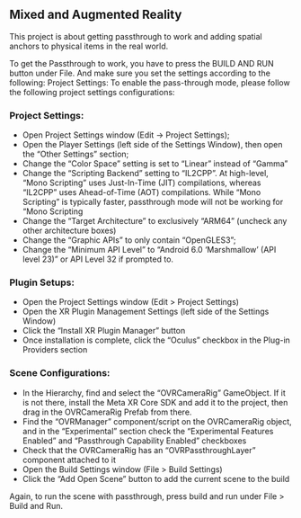## Mixed and Augmented Reality

This project is about getting passthrough to work and adding spatial anchors to physical items in the real world.

To get the Passthrough to work, you have to press the BUILD AND RUN button under File. And make sure you set the settings according to the following:
Project Settings: To enable the pass-through mode, please follow the following project
settings configurations:
### Project Settings:
  - Open Project Settings window (Edit -> Project Settings);
  - Open the Player Settings (left side of the Settings Window), then open the “Other Settings” section; 
  - Change the “Color Space” setting is set to “Linear” instead of “Gamma”
  - Change the “Scripting Backend” setting to “IL2CPP”. At high-level, “Mono Scripting” uses Just-In-Time (JIT) compilations, whereas “IL2CPP” uses Ahead-of-Time (AOT) compilations. While “Mono Scripting” is typically faster, passthrough mode will not be working for “Mono Scripting
  - Change the “Target Architecture” to exclusively “ARM64” (uncheck any other architecture boxes)
  - Change the “Graphic APIs” to only contain “OpenGLES3”;
  - Change the “Minimum API Level” to “Android 6.0 ‘Marshmallow’ (API level 23)” or API Level 32 if prompted to.

### Plugin Setups:
  - Open the Project Settings window (Edit > Project Settings)
  - Open the XR Plugin Management Settings (left side of the Settings Window)
  - Click the “Install XR Plugin Manager” button
  - Once installation is complete, click the “Oculus” checkbox in the Plug-in Providers section

### Scene Configurations:
  - In the Hierarchy, find and select the “OVRCameraRig” GameObject. If it is not there, install the Meta XR Core SDK and add it to the project, then drag in the OVRCameraRig Prefab from there.
  - Find the “OVRManager” component/script on the OVRCameraRig object, and in the “Experimental” section check the “Experimental Features Enabled” and “Passthrough Capability Enabled” checkboxes
  - Check that the OVRCameraRig has an “OVRPassthroughLayer” component attached to it
  - Open the Build Settings window (File > Build Settings)
  - Click the “Add Open Scene” button to add the current scene to the build

Again, to run the scene with passthrough, press build and run under File > Build and Run.